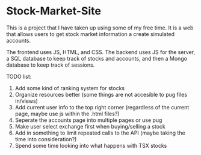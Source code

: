 # Stock-Market-Site
This is a project that I have taken up using some of my free time. It is a web that allows users to get stock market information a create simulated accounts.

The frontend uses JS, HTML, and CSS. The backend uses JS for the server, a SQL database to keep track of stocks and accounts, and then a Mongo database to keep track of sessions.

TODO list:
1. Add some kind of ranking system for stocks
2. Organize resources better (some things are not accesible to pug files in/views)
3. Add current user info to the top right corner (regardless of the current page, maybe use js within the .html files?)
4. Seperate the accounts page into multiple pages or use pug
5. Make user select exchange first when buying/selling a stock
6. Add in something to limit repeated calls to the API (maybe taking the time into consideration?)
7. Spend some time looking into what happens with TSX stocks
